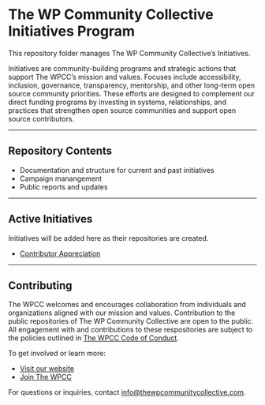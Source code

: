# The WP Community Collective Initiatives Program

This repository folder manages The WP Community Collective’s Initiatives.

Initiatives are community-building programs and strategic actions that support The WPCC’s mission and values. Focuses include accessibility, inclusion, governance, transparency, mentorship, and other long-term open source community priorities. These efforts are designed to complement our direct funding programs by investing in systems, relationships, and practices that strengthen open source communities and support open source contributors.

---

## Repository Contents

- Documentation and structure for current and past initiatives
- Campaign manangement
- Public reports and updates

---

## Active Initiatives

Initiatives will be added here as their repositories are created.

- [Contributor Appreciation](https://github.com/thewpcommunitycollective/initiatives-contributor-appreciation)

---

## Contributing

The WPCC welcomes and encourages collaboration from individuals and organizations aligned with our mission and values. Contribution to the public repositories of The WP Community Collective are open to the public. All engagement with and contributions to these respositories are subject to the policies outlined in [The WPCC Code of Conduct](https://www.thewpcommunitycollective.com/about/code-of-conduct/).

To get involved or learn more:

- [Visit our website](https://www.thewpcommunitycollective.com/)
- [Join The WPCC](https://www.thewpcommunitycollective.com/join/)

For questions or inquiries, contact [info@thewpcommunitycollective.com](mailto:info@thewpcommunitycollective.com).
